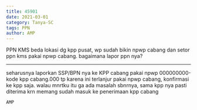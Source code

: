```yaml
---
title: 45901
date: 2021-03-01
category: Tanya-SC
tags: PPN
author: AMP
---
```


PPN KMS beda lokasi dg kpp pusat, wp sudah bikin npwp cabang dan setor ppn kms pakai npwp cabang. bagaimana lapor ppn nya?

---

seharusnya laporkan SSP/BPN nya ke KPP cabang pakai npwp 000000000-kode kpp cabang.000 tp karena ini terlanjur pakai npwp cabang, konfirmasi ke kpp saja. walau mnrtku itu ga ada masalah sbnrnya, sama kpp nya pasti diterima krn memang sudah masuk ke penerimaan kpp cabang

`AMP`
